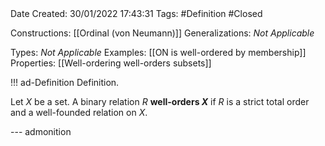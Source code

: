 <br />
<br />

Date Created: 30/01/2022 17:43:31
Tags: #Definition #Closed 

Constructions: [[Ordinal (von Neumann)]]
Generalizations: _Not Applicable_

Types: _Not Applicable_
Examples: [[ON is well-ordered by membership]]
Properties: [[Well-ordering well-orders subsets]]

!!! ad-Definition Definition.

Let $X$ be a set. A binary relation $R$ **well-orders $X$** if $R$ is a strict total order and a well-founded relation on $X$.

--- admonition
